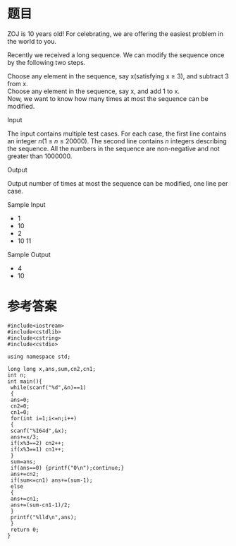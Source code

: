 # 题目
ZOJ is 10 years old! For celebrating, we are offering the easiest problem in the world to you.

Recently we received a long sequence. We can modify the sequence once by the following two steps.

Choose any element in the sequence, say x(satisfying x ≥ 3), and subtract 3 from x.<br>
Choose any element in the sequence, say x, and add 1 to x.<br>
Now, we want to know how many times at most the sequence can be modified.<br>

Input

The input contains multiple test cases. For each case, the first line contains an integer <var>n</var>(1 ≤ <var>n</var> ≤ 20000). The second line contains <var>n</var> integers describing the sequence. All the numbers in the sequence are non-negative and not greater than 1000000.

Output

Output number of times at most the sequence can be modified, one line per case.

Sample Input
* 1
* 10
* 2
* 10 11

Sample Output
* 4
* 10

# 参考答案
    #include<iostream>
    #include<cstdlib>
    #include<cstring>
    #include<cstdio>

    using namespace std;

    long long x,ans,sum,cn2,cn1;
    int n;
    int main(){
     while(scanf("%d",&n)==1)
     {
     ans=0;
     cn2=0;
     cn1=0;
     for(int i=1;i<=n;i++)
     {
     scanf("%I64d",&x);
     ans+=x/3;
     if(x%3==2) cn2++;
     if(x%3==1) cn1++;
     }
     sum=ans;
     if(ans==0) {printf("0\n");continue;}
     ans+=cn2;
     if(sum<=cn1) ans+=(sum-1);
     else 
     {
     ans+=cn1;
     ans+=(sum-cn1-1)/2;
     }
     printf("%lld\n",ans);
     }
     return 0;
    }
